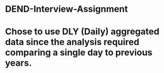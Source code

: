 # DEND-Interview-Assignment
 




# Chose to use DLY (Daily) aggregated data since the analysis required comparing a single day to previous years.